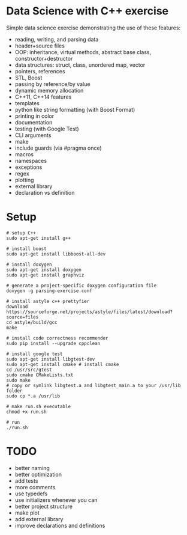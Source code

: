 # Data Science with C++ exercise
Simple data science exercise  demonstrating the use of these features:

* reading, writing, and parsing data
* header+source files
* OOP: inheritance, virtual methods, abstract base class, constructor+destructor
* data structures: struct, class, unordered map, vector
* pointers, references
* STL, Boost
* passing by reference/by value
* dynamic memory allocation
* C++11, C++14 features
* templates
* python like string formatting (with Boost Format)
* printing in color
* documentation
* testing (with Google Test)
* CLI arguments
* make
* include guards (via #pragma once)
* macros
* namespaces
* exceptions
* regex
* plotting
* external library
* declaration vs definition

# Setup
```
# setup C++
sudo apt-get install g++

# install boost
sudo apt-get install libboost-all-dev

# install doxygen
sudo apt-get install doxygen
sudo apt-get install graphviz

# generate a project-specific doxygen configuration file
doxygen -g parsing-exercise.conf

# install astyle c++ prettyfier
download https://sourceforge.net/projects/astyle/files/latest/download?source=files
cd astyle/build/gcc
make

# install code correctness recommender
sudo pip install --upgrade cppclean

# install google test
sudo apt-get install libgtest-dev
sudo apt-get install cmake # install cmake
cd /usr/src/gtest
sudo cmake CMakeLists.txt
sudo make
# copy or symlink libgtest.a and libgtest_main.a to your /usr/lib folder
sudo cp *.a /usr/lib

# make run.sh executable
chmod +x run.sh

# run
./run.sh
```

# TODO
* better naming
* better optimization
* add tests
* more comments
* use typedefs
* use initializers whenever you can
* better project structure
* make plot
* add external library
* improve declarations and definitions
